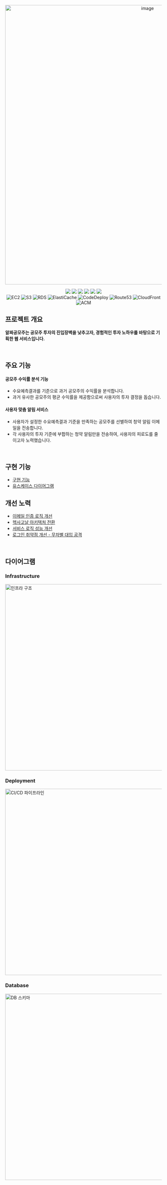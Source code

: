 <p align="center">
  <img width="900" alt="image" src="https://github.com/alzzaipo/alzzaipo-Backend/assets/107951175/03982b7b-c59d-44bd-bc2c-8f6841779fdc">
  <br>
</p>
<p align="center">
  <img src="https://img.shields.io/badge/Java-orange"/>
  <img src="https://img.shields.io/badge/SpringBoot-6DB33F"/>
  <img src="https://img.shields.io/badge/JPA-6DB33F"/>
  <img src="https://img.shields.io/badge/MySQL-4479A1"/>
  <img src="https://img.shields.io/badge/Redis-DC382D"/>
  <img src="https://img.shields.io/badge/Nginx-009639"/>
  <br>
  <img alt="EC2" src="https://img.shields.io/badge/EC2-FF9900"/>
  <img alt="S3" src="https://img.shields.io/badge/S3-569A31?"/>
  <img alt="RDS" src="https://img.shields.io/badge/RDS-527FFF"/>
  <img alt="ElastiCache" src="https://img.shields.io/badge/ElastiCache-527FFF"/>
  <img alt="CodeDeploy" src="https://img.shields.io/badge/CodeDeploy-527FFF"/>
  <img alt="Route53" src="https://img.shields.io/badge/Route53-8C4FFF"/>
  <img alt="CloudFront" src="https://img.shields.io/badge/CloudFront-8C4FFF"/>
  <img alt="ACM" src="https://img.shields.io/badge/ACM-DC382D"/>
</p>

## 프로젝트 개요

**알짜공모주는 공모주 투자의 진입장벽을 낮추고자, 경험적인 투자 노하우를 바탕으로 기획한 웹 서비스입니다.**

<br>

## 주요 기능

#### 공모주 수익률 분석 기능
  - 수요예측결과를 기준으로 과거 공모주의 수익률을 분석합니다.
  - 과거 유사한 공모주의 평균 수익률을 제공함으로써 사용자의 투자 결정을 돕습니다.
#### 사용자 맞춤 알림 서비스
  - 사용자가 설정한 수요예측결과 기준을 만족하는 공모주를 선별하여 청약 알림 이메일을 전송합니다.
  - 각 사용자의 투자 기준에 부합하는 청약 알림만을 전송하여, 사용자의 피로도를 줄이고자 노력했습니다.
>

<br>

## 구현 기능
- [구현 기능](https://github.com/alzzaipo/backend/wiki/%EA%B5%AC%ED%98%84-%EA%B8%B0%EB%8A%A5)
- [유스케이스 다이어그램](https://github.com/alzzaipo/alzzaipo-Backend/wiki/%EC%9C%A0%EC%8A%A4%EC%BC%80%EC%9D%B4%EC%8A%A4-%EB%8B%A4%EC%9D%B4%EC%96%B4%EA%B7%B8%EB%9E%A8)

## 개선 노력
- [이메일 인증 로직 개선](https://github.com/alzzaipo/backend/wiki/%EC%9D%B4%EB%A9%94%EC%9D%BC-%EC%9D%B8%EC%A6%9D-%EB%B0%A9%EB%B2%95-%EA%B0%9C%EC%84%A0)
- [헥사고날 아키텍처 전환](https://github.com/alzzaipo/alzzaipo-Backend/pulls?q=is%3Apr+is%3Aclosed+label%3AHexagonal)
- [서비스 로직 성능 개선](https://github.com/alzzaipo/backend/wiki/%EC%84%9C%EB%B9%84%EC%8A%A4-%EB%A1%9C%EC%A7%81-%EC%84%B1%EB%8A%A5-%EA%B0%9C%EC%84%A0)
- [로그인 취약점 개선 - 무차별 대입 공격](https://github.com/alzzaipo/backend/wiki/%EB%A1%9C%EA%B7%B8%EC%9D%B8-%EB%AC%B4%EC%B0%A8%EB%B3%84-%EB%8C%80%EC%9E%85-%EA%B3%B5%EA%B2%A9-%EC%B7%A8%EC%95%BD%EC%A0%90-%EA%B0%9C%EC%84%A0)

<br>

## 다이어그램

### Infrastructure
<img width="600" alt="인프라 구조" src="https://github.com/alzzaipo/alzzaipo-Backend/assets/107951175/0c3d5b8d-68e5-4c7c-b55c-e8790bc0321f">
<br>

### Deployment
<img width="600" alt="CI/CD 파이프라인" src="https://github.com/alzzaipo/alzzaipo-Backend/assets/107951175/5e590e81-ec80-42da-955a-7bea8da9c2fa">
<br>

### Database
<img width="600" alt="DB 스키마" src="https://github.com/alzzaipo/alzzaipo-Backend/assets/107951175/6a7486bb-e2f4-42b2-a76d-30c8dc2a32da">

